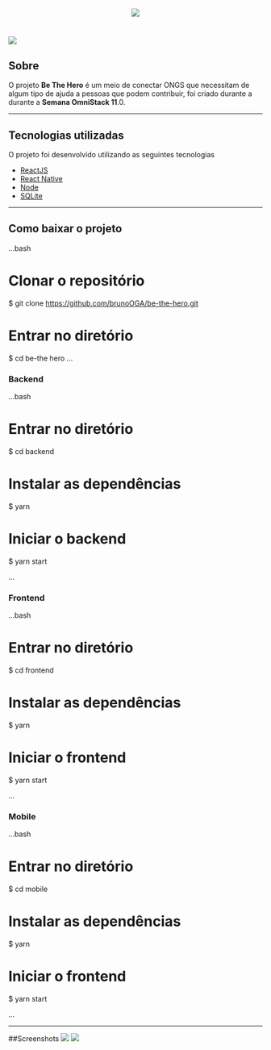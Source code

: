 <h1 align="center">
  <img src="https://ik.imagekit.io/nfoyn1wc6g/be-the-hero_egKw-ZDgT.svg">
</h1>

<h1>
  <img src="https://ik.imagekit.io/nfoyn1wc6g/be-the-hero_i0eTOa8hf.gif">
</h1>

## Sobre
O projeto **Be The Hero** é um meio de conectar ONGS que necessitam de algum tipo de ajuda a pessoas que podem contribuir, foi criado durante a durante a **Semana OmniStack 11**.0.

---
## Tecnologias utilizadas

O projeto foi desenvolvido utilizando as seguintes tecnologias

- [ReactJS](https://pt-br.reactjs.org/)
- [React Native](https://reactnative.dev/)
- [Node](https://nodejs.org/en/)
- [SQLite](https://www.sqlite.org/index.html)

---
## Como baixar o projeto 

...bash
  # Clonar o repositório
  $ git clone https://github.com/brunoOGA/be-the-hero.git
  
  # Entrar no diretório
  $ cd be-the hero
...

### Backend

...bash
  
  # Entrar no diretório
  $ cd backend
  
  # Instalar as dependências
  $ yarn
  
  # Iniciar o backend
  $ yarn start
  
...

### Frontend

...bash
  
  # Entrar no diretório
  $ cd frontend
  
  # Instalar as dependências
  $ yarn
  
  # Iniciar o frontend
  $ yarn start
  
...

### Mobile

...bash
  
  # Entrar no diretório
  $ cd mobile
  
  # Instalar as dependências
  $ yarn
  
  # Iniciar o frontend
  $ yarn start
  
...

---
##Screenshots
<img src="https://ik.imagekit.io/nfoyn1wc6g/mobile1_oddguaSPGc.png">
<img src="https://ik.imagekit.io/nfoyn1wc6g/mobile2_z2g9em3wGbS.png">

